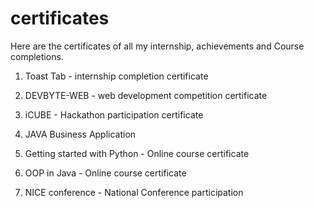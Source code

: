 # certificates

Here are the certificates of all my internship, achievements and Course completions.

1. Toast Tab - internship completion certificate
2. DEVBYTE-WEB - web development competition certificate
3. iCUBE - Hackathon participation certificate
4. JAVA Business Application

5. Getting started with Python - Online course certificate
6. OOP in Java - Online course certificate
7. NICE conference - National Conference participation
